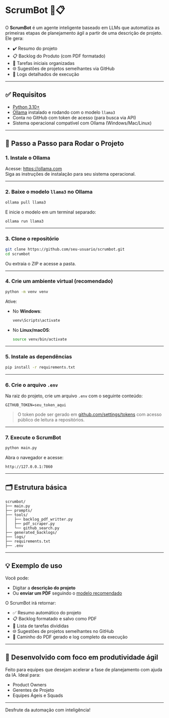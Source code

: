 # ScrumBot 🤖📋

O **ScrumBot** é um agente inteligente baseado em LLMs que automatiza as primeiras etapas de planejamento ágil a partir de uma descrição de projeto. Ele gera:

- ✔️ Resumo do projeto
- 📋 Backlog do Produto (com PDF formatado)
- 🧩 Tarefas iniciais organizadas
- 🌐 Sugestões de projetos semelhantes via GitHub
- 📄 Logs detalhados de execução

---

## ✅ Requisitos

- [Python 3.10+](https://www.python.org/downloads/)
- [Ollama](https://ollama.com) instalado e rodando com o modelo `llama3`
- Conta no GitHub com token de acesso (para busca via API)
- Sistema operacional compatível com Ollama (Windows/Mac/Linux)

---

## 🚀 Passo a Passo para Rodar o Projeto

### 1. Instale o Ollama

Acesse: https://ollama.com  
Siga as instruções de instalação para seu sistema operacional.

---

### 2. Baixe o modelo `llama3` no Ollama

```bash
ollama pull llama3
```

E inicie o modelo em um terminal separado:

```bash
ollama run llama3
```

---

### 3. Clone o repositório

```bash
git clone https://github.com/seu-usuario/scrumbot.git
cd scrumbot
```

Ou extraia o ZIP e acesse a pasta.

---

### 4. Crie um ambiente virtual (recomendado)

```bash
python -m venv venv
```

Ative:

- No **Windows**:
  ```bash
  venv\Scripts\activate
  ```
- No **Linux/macOS**:
  ```bash
  source venv/bin/activate
  ```

---

### 5. Instale as dependências

```bash
pip install -r requirements.txt
```

---

### 6. Crie o arquivo `.env`

Na raiz do projeto, crie um arquivo `.env` com o seguinte conteúdo:

```env
GITHUB_TOKEN=seu_token_aqui
```

> O token pode ser gerado em [github.com/settings/tokens](https://github.com/settings/tokens) com acesso público de leitura a repositórios.

---

### 7. Execute o ScrumBot

```bash
python main.py
```

Abra o navegador e acesse:

```
http://127.0.0.1:7860
```

---

## 🗂 Estrutura básica

```
scrumbot/
├── main.py
├── prompts/
├── tools/
│   ├── backlog_pdf_writter.py
│   ├── pdf_scraper.py
│   └── github_search.py
├── generated_backlogs/
├── logs/
├── requirements.txt
├── .env
```

---

## 💡 Exemplo de uso

Você pode:

- Digitar a **descrição do projeto**
- Ou **enviar um PDF** seguindo o [modelo recomendado](Modelo_Projeto_ScrumBot.pdf)

O ScrumBot irá retornar:

- ✅ Resumo automático do projeto
- 📋 Backlog formatado e salvo como PDF
- 🧩 Lista de tarefas divididas
- 🌐 Sugestões de projetos semelhantes no GitHub
- 📂 Caminho do PDF gerado e log completo da execução

---

## 🧠 Desenvolvido com foco em produtividade ágil

Feito para equipes que desejam acelerar a fase de planejamento com ajuda da IA. Ideal para:

- Product Owners
- Gerentes de Projeto
- Equipes Ágeis e Squads

---

Desfrute da automação com inteligência!
